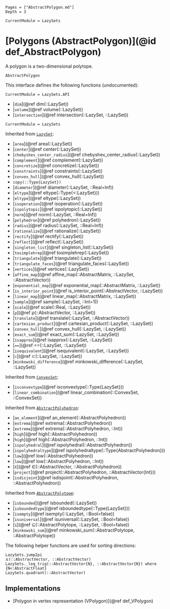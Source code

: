 ```@contents
Pages = ["AbstractPolygon.md"]
Depth = 3
```

```@meta
CurrentModule = LazySets
```

# [Polygons (AbstractPolygon)](@id def_AbstractPolygon)

A polygon is a two-dimensional polytope.

```@docs
AbstractPolygon
```

This interface defines the following functions (undocumented):

```@meta
CurrentModule = LazySets.API
```

* [`dim`](@ref dim(::LazySet))
* [`volume`](@ref volume(::LazySet))
* [`intersection`](@ref intersection(::LazySet, ::LazySet))

```@meta
CurrentModule = LazySets
```

Inherited from [`LazySet`](@ref):
* [`area`](@ref area(::LazySet))
* [`center`](@ref center(::LazySet))
* [`chebyshev_center_radius`](@ref chebyshev_center_radius(::LazySet))
* [`complement`](@ref complement(::LazySet))
* [`concretize`](@ref concretize(::LazySet))
* [`constraints`](@ref constraints(::LazySet))
* [`convex_hull`](@ref convex_hull(::LazySet))
* `copy(::Type{LazySet})`
* [`diameter`](@ref diameter(::LazySet, ::Real=Inf))
* [`eltype`](@ref eltype(::Type{<:LazySet}))
* [`eltype`](@ref eltype(::LazySet))
* [`isoperation`](@ref isoperation(::LazySet))
* [`ispolytopic`](@ref ispolytopic(::LazySet))
* [`norm`](@ref norm(::LazySet, ::Real=Inf))
* [`polyhedron`](@ref polyhedron(::LazySet))
* [`radius`](@ref radius(::LazySet, ::Real=Inf))
* [`rationalize`](@ref rationalize(::LazySet))
* [`rectify`](@ref rectify(::LazySet))
* [`reflect`](@ref reflect(::LazySet))
* [`singleton_list`](@ref singleton_list(::LazySet))
* [`tosimplehrep`](@ref tosimplehrep(::LazySet))
* [`triangulate`](@ref triangulate(::LazySet))
* [`triangulate_faces`](@ref triangulate_faces(::LazySet))
* [`vertices`](@ref vertices(::LazySet))
* [`affine_map`](@ref affine_map(::AbstractMatrix, ::LazySet, ::AbstractVector))
* [`exponential_map`](@ref exponential_map(::AbstractMatrix, ::LazySet))
* [`is_interior_point`](@ref is_interior_point(::AbstractVector, ::LazySet))
* [`linear_map`](@ref linear_map(::AbstractMatrix, ::LazySet))
* [`sample`](@ref sample(::LazySet, ::Int=1))
* [`scale`](@ref scale(::Real, ::LazySet))
* [`ρ`](@ref ρ(::AbstractVector, ::LazySet))
* [`translate`](@ref translate(::LazySet, ::AbstractVector))
* [`cartesian_product`](@ref cartesian_product(::LazySet, ::LazySet))
* [`convex_hull`](@ref convex_hull(::LazySet, ::LazySet))
* [`exact_sum`](@ref exact_sum(::LazySet, ::LazySet))
* [`isapprox`](@ref isapprox(::LazySet, ::LazySet))
* [`==`](@ref ==(::LazySet, ::LazySet))
* [`isequivalent`](@ref isequivalent(::LazySet, ::LazySet))
* [`⊂`](@ref ⊂(::LazySet, ::LazySet))
* [`minkowski_difference`](@ref minkowski_difference(::LazySet, ::LazySet))

Inherited from [`ConvexSet`](@ref):
* [`isconvextype`](@ref isconvextype(::Type{LazySet}))
* [`linear_combination`](@ref linear_combination(::ConvexSet, ::ConvexSet))

Inherited from [`AbstractPolyhedron`](@ref):
* [`an_element`](@ref an_element(::AbstractPolyhedron))
* [`extrema`](@ref extrema(::AbstractPolyhedron))
* [`extrema`](@ref extrema(::AbstractPolyhedron, ::Int))
* [`high`](@ref high(::AbstractPolyhedron))
* [`high`](@ref high(::AbstractPolyhedron, ::Int))
* [`ispolyhedral`](@ref ispolyhedral(::AbstractPolyhedron))
* [`ispolyhedraltype`](@ref ispolyhedraltype(::Type{AbstractPolyhedron}))
* [`low`](@ref low(::AbstractPolyhedron))
* [`low`](@ref low(::AbstractPolyhedron, ::Int))
* [`∈`](@ref ∈(::AbstractVector, ::AbstractPolyhedron))
* [`project`](@ref project(::AbstractPolyhedron, ::AbstractVector{Int}))
* [`isdisjoint`](@ref isdisjoint(::AbstractPolyhedron, ::AbstractPolyhedron))

Inherited from [`AbstractPolytope`](@ref):
* [`isbounded`](@ref isbounded(::LazySet))
* [`isboundedtype`](@ref isboundedtype(::Type{LazySet}))
* [`isempty`](@ref isempty(::LazySet, ::Bool=false))
* [`isuniversal`](@ref isuniversal(::LazySet, ::Bool=false))
* [`⊆`](@ref ⊆(::AbstractPolytope, ::LazySet, ::Bool=false))
* [`minkowski_sum`](@ref minkowski_sum(::AbstractPolytope, ::AbstractPolytope))

The following helper functions are used for sorting directions:

```@docs
LazySets.jump2pi
⪯(::AbstractVector, ::AbstractVector)
LazySets._leq_trig(::AbstractVector{N}, ::AbstractVector{N}) where {N<:AbstractFloat}
LazySets.quadrant(::AbstractVector)
```

## Implementations

* [Polygon in vertex representation (VPolygon)](@ref def_VPolygon)
